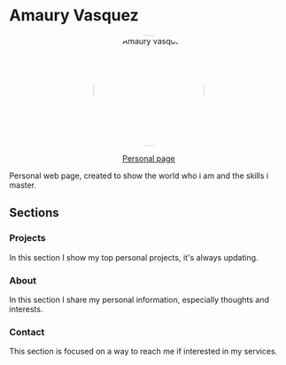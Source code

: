 # Amaury Vasquez

<div align="center"> 
  <img style="border-radius: 100%;" src="https://i.imgur.com/39jqiyC.jpg?1" width="200" heigth="200" alt="Amaury vasquez" />
</div>

<p align="center"><a href="https://amauryvasquez.com/" target="_blank"> Personal page </a> </p>

Personal web page, created to show the world who i am and the skills i master.

## Sections

### Projects

In this section I show my top personal projects, it's always updating.

### About

In this section I share my personal information, especially thoughts and interests.

### Contact

This section is focused on a way to reach me if interested in my services.
